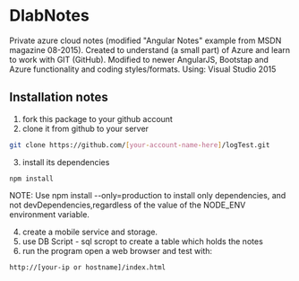 # DlabNotes  
Private azure cloud notes (modified "Angular Notes" example from MSDN magazine 08-2015).
Created to understand (a small part) of Azure and learn to work with GIT (GitHub).
Modified to newer AngularJS, Bootstap and Azure functionality and coding styles/formats.
Using: Visual Studio 2015

## Installation notes
1. fork this package to your github account
2. clone it from github to your server 
``` bash
git clone https://github.com/[your-account-name-here]/logTest.git
```
3. install its dependencies 
```
npm install
```
NOTE: Use npm install --only=production to install only dependencies, and not devDependencies,regardless of the value of the NODE_ENV environment variable.

4. create a mobile service and storage.
5. use DB Script - sql scropt to create a table which holds the notes
6. run the program
open a web browser and test with:
```
http://[your-ip or hostname]/index.html

